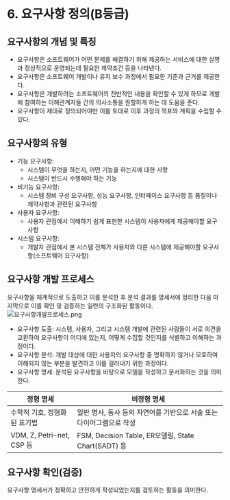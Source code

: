 # 6. 요구사항 정의(B등급)
## 요구사항의 개념 및 특징
- 요구사항은 소프트웨어가 어떤 문제를 해결하기 위해 제공하는 서비스에 대한 설명과 정상적으로 운영되는데 필요한 제약조건 등을 나타낸다.
- 요구사항은 소프트웨어 개발이나 유지 보수 과정에서 필요한 기준과 근거를 제공한다.
- 요구사항은 개발하려는 소프트웨어의 전반적인 내용을 확인할 수 있게 하므로 개발에 참여하는 이해관계자들 간의 의사소통을 원할하게 하는 데 도움을 준다.
- 요구사항이 제대로 정의되어야만 이를 토대로 이후 과정의 목표와 계획을 수립할 수 있다.

## 요구사항의 유형
- 기능 요구사항:
  - 시스템이 무엇을 하는지, 어떤 기능을 하는지에 대한 사항
  - 시스템이 반드시 수행해야 하는 기능
- 비기능 요구사항:
  - 시스템 장비 구성 요구사항, 성능 요구사항, 인터페이스 요구사항 등 품질이나 제약사항과 관련된 요구사항
- 사용자 요구사항:
  - 사용자 관점에서 이해하기 쉽게 표현한 시스템이 사용자에게 제공해야할 요구사항
- 시스템 요구사항:
  - 개발자 관점에서 본 시스템 전체가 사용자와 다른 시스템에 제공해야할 요구사항(소프트웨어 요구사항)

## 요구사항 개발 프로세스
요구사항을 체계적으로 도출하고 이를 분석한 후 분석 결과를 명세서에 정리한 다음 마지막으로 이를 확인 및 검증하는 일련의 구조화된 활동이다.<br>
![요구사항개발프로세스.png](https://github.com/user-attachments/assets/059a80f3-7486-48ca-82eb-75fb6b0b6f5f)

- 요구사항 도출: 시스템, 사용자, 그리고 시스템 개발에 관련된 사람들이 서로 의견을 교환하여 요구사항이 어디에 있는지, 어떻게 수집할 것인지를 식별하고 이해하는 과정이다.
- 요구사항 분석: 개발 대상에 대한 사용자의 요구사항 중 명확하지 않거나 모호하여 이해되지 않는 부분을 발견하고 이를 걸러내기 위한 과정이다.
- 요구사항 명세: 분석된 요구사항을 바탕으로 모델을 작성하고 문서화하는 것을 의미한다. <br>

정형 명세 | 비정형 명세
--- | ---
수학적 기호, 정형화된 표기법 | 일반 명사, 동사 등의 자연어를 기반으로 서술 또는 다이어그램으로 작성
VDM, Z, Petri-net, CSP 등 | FSM, Decision Table, ER모델링, State Chart(SADT) 등 

## 요구사항 확인(검증)
요구사항 명세서가 정확하고 안전하게 작성되었는지를 검토하는 활동을 의미한다.
